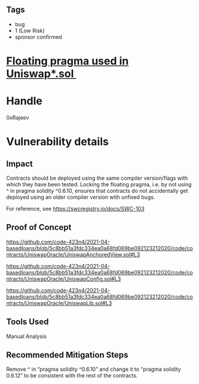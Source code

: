 ## Tags

- bug
- 1 (Low Risk)
- sponsor confirmed

# [Floating pragma used in Uniswap*.sol ](https://github.com/code-423n4/2021-04-basedloans-findings/issues/19) 

# Handle

0xRajeev


# Vulnerability details

## Impact

Contracts should be deployed using the same compiler version/flags with which they have been tested. Locking the floating pragma, i.e. by not using ^ in pragma solidity ^0.6.10, ensures that contracts do not accidentally get deployed using an older compiler version with unfixed bugs.

For reference, see https://swcregistry.io/docs/SWC-103


## Proof of Concept

https://github.com/code-423n4/2021-04-basedloans/blob/5c8bb51a3fdc334ea0a68fd069be092123212020/code/contracts/UniswapOracle/UniswapAnchoredView.sol#L3

https://github.com/code-423n4/2021-04-basedloans/blob/5c8bb51a3fdc334ea0a68fd069be092123212020/code/contracts/UniswapOracle/UniswapConfig.sol#L3

https://github.com/code-423n4/2021-04-basedloans/blob/5c8bb51a3fdc334ea0a68fd069be092123212020/code/contracts/UniswapOracle/UniswapLib.sol#L3


## Tools Used

Manual Analysis

## Recommended Mitigation Steps

Remove ^ in “pragma solidity ^0.6.10” and change it to “pragma solidity 0.6.12” to be consistent with the rest of the contracts.

